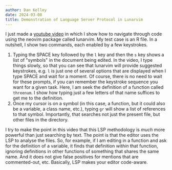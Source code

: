 ```yaml
---
author: Dan Kelley
date: 2024-03-08
title: Demonstration of Language Server Protocol in Lunarvim
---
```


I just made a [youtube video](https://youtu.be/m3mk6w3Xu2Y) in which I show how
to navigate through code using the neovim package called lunarvim. My test case
is an R file.  In a nutshell, I show two commands, each enabled by a few
keystrokes.

1. Typing the SPACE key followed by the `l` key and then the `s` key shows a
   list of "symbols" in the document being edited.  In the video, I type things
   slowly, so that you can see that lunarvim will provide suggested keystrokes,
   e.g. `l` is just one of several options that are displayed when I type SPACE
   and wait for a moment. Of course, there is no need to wait for these
   prompts, if you can remember the keystroke sequence you want for a given
   task. Here, I am seek the definition of a function called `threenum`. I show
   how typing just a few letters of that name suffices to get me to the
   definition.
2. Once my cursor is on a symbol (in this case, a function, but it could also
   be a variable, a class name, etc.), typing `gr` will show a list of
   references to that symbol. Importantly, that searches not just the present
   file, but other files in the directory.

I try to make the point in this video that this LSP methodology is
*much* more powerful than just searching by text.  The point is that
the editor uses the LSP to analyse the files.  So, for example, if I
am editing in a function and ask for the definition of a variable, it
finds that definition *within* that function, ignoring definitions in
other functions of something that shares the same name.  And it
does not give false positives for mentions that are commented-out,
etc.  Basically, LSP makes your editor code-aware.
